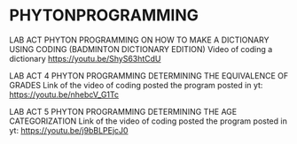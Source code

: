 # PHYTONPROGRAMMING
LAB ACT 
PHYTON PROGRAMMING ON HOW TO MAKE A DICTIONARY USING CODING
(BADMINTON DICTIONARY EDITION)
Video of coding a dictionary
https://youtu.be/ShyS63htCdU


LAB ACT 4
PHYTON PROGRAMMING DETERMINING THE EQUIVALENCE OF GRADES
Link of the video of coding posted the program posted in yt:
https://youtu.be/nhebcV_G1Tc

LAB ACT 5
PHYTON PROGRAMMING DETERMINING THE AGE CATEGORIZATION
Link of the video of coding posted the program posted in yt:
https://youtu.be/j9bBLPEjcJ0

